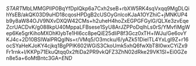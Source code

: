 $START$MbLMMGPIIP0BqYfDplQkp6a7Cxh2seB+rbXW5RK4sqVxqq9MgDLQihYsEB/akQK03D9uHD18cqosHPDgB2cUSOyGnlcoKJaA1OYZhiC+jMNKUP4b9y8aW84OJV9NXvDXQW42CMs+h2uheH4hoZxEGPGFGylG/QLXe3zvEqeZcrUACDvK/g088kpU40MppaLFBsese1SyU8ArJZPPoDqIhLs0rS/YMvfiMgWep6Ke5grKihoMXOhKIybTe1Hl6cc8peQiE25dliP8f3Gcz0xTH+lWJu/Ge6ovYKJ4c+2D10BSIWalPRQgINs+r/VMq5/O3mcku/6/yAZk51DielTL4YxLgI9Z+r16ocSYaHeKJoKY4cjkq1BgPPIK602WGiS3CkoUmk5xhQ6fwXbT8I0wxCYiZx9Fr1rnk+l/KKPp71EkuQtqq0x2ftiDa2PR9vkQFZ3ZhN02dRke29VK1Sl+Ei0GZen8e5a+6oMtBntc3GA=$END$